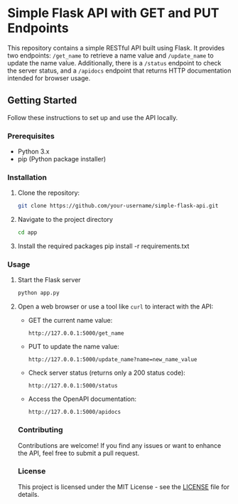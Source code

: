 # Simple Flask API with GET and PUT Endpoints

This repository contains a simple RESTful API built using Flask. It provides two endpoints: `/get_name` to retrieve a name value and `/update_name` to update the name value. Additionally, there is a `/status` endpoint to check the server status, and a `/apidocs` endpoint that returns HTTP documentation intended for browser usage.

## Getting Started

Follow these instructions to set up and use the API locally.

### Prerequisites

- Python 3.x
- pip (Python package installer)

### Installation

1. Clone the repository:
   ```bash
   git clone https://github.com/your-username/simple-flask-api.git
   ```

2. Navigate to the project directory

   ```bash
   cd app
   ```

3. Install the required packages
  pip install -r requirements.txt


### Usage

1. Start the Flask server
   ```bash
   python app.py
   ```

2. Open a web browser or use a tool like `curl` to interact with the API:

   - GET the current name value:

     ```
     http://127.0.0.1:5000/get_name
     ```

   - PUT to update the name value:

     ```
     http://127.0.0.1:5000/update_name?name=new_name_value
     ```

   - Check server status (returns only a 200 status code):

     ```
     http://127.0.0.1:5000/status
     ```

   - Access the OpenAPI documentation:

     ```
     http://127.0.0.1:5000/apidocs
     ```

   ### Contributing

   Contributions are welcome! If you find any issues or want to enhance the API, feel free to submit a pull request.

   ### License

   This project is licensed under the MIT License - see the [LICENSE](LICENSE) file for details.
